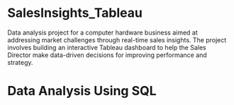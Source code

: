 # SalesInsights_Tableau
Data analysis project for a computer hardware business aimed at addressing market challenges through real-time sales insights. The project involves building an interactive Tableau dashboard to help the Sales Director make data-driven decisions for improving performance and strategy.
# Data Analysis Using SQL
